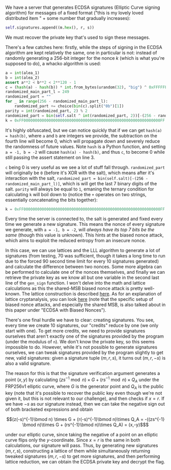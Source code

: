 We have a server that generates ECDSA signatures (Elliptic Curve signing algorithm) for messages of a fixed format ("this is my lovely loved distributed item " + some number that gradually increases):
```py
self.signatures.append((m.hex(), r, s))
```

We must recover the private key that's used to sign these messages.

There's a few catches here: firstly, while the steps of signing in the ECDSA algorithm are kept relatively the same, one in particular is not: instead of randomly generating a $256$-bit integer for the nonce $k$ (which is what you're supposed to do), a whacko algorithm is used:
```py
a = int(alea_1)
b = int(alea_2)
assert a**2 < b**2 < 2**120 - 1
c = (hash(a) - hash(b)) * int.from_bytes(urandom(32), "big") ^ 0xFFFFFFFFFFFFFFFFFFFFFFFFFFFFFFFFFFFFFFFFFFFFFFFFFFFFFFFFFFFFFFFF
randomized_main_part_l = 249
randomized_part = ""
for _ in range(256 - randomized_main_part_l):
    randomized_part += choice(bin(c).split("0b")[1])
parity = int(randomized_part, 2) % 2
randomized_part = bin(self.salt ^ int(randomized_part, 2))[-(256 - randomized_main_part_l):]
k = 0xFF000000000000000000000000000000000000000000000000000000000000FF ^ int(randomized_part + bin(secrets.randbits(randomized_main_part_l)).split("0b")[1].zfill(randomized_main_part_l) if parity else bin(secrets.randbits(randomized_main_part_l)) + randomized_part, 2)
```

It's highly obfuscated, but we can notice quickly that if we can get `hash(a) = hash(b)`, where `a` and `b` are integers we provide, the subtraction on the fourth line will become 0, which will propagate down and severely reduce the randomness of future values. Note `hash` is a Python function, and setting `a = -1, b = -2` will cause `hash(a) - hash(b)`, and thus `c`, to become 0 while still passing the assert statement on line 3.

`c` being 0 is very useful as we see a lot of stuff fall through. `randomized_part` will originally be `0` (before it's XOR with the salt), which means after it's interaction with the salt, `randomized_part = bin(self.salt)[-(256 - randomized_main_part_l)]`, which is will get the last $7$ binary digits of the salt. `parity` will always be equal to `1`, emaning the ternary condition for calculating `k` will boil down to (notice the `+` operates on two strings, essentially concatenating the bits together):
```py
k = 0xFF000000000000000000000000000000000000000000000000000000000000FF ^ int(salt_7_bits + random_249_bits, 2)
```

Every time the server is connected to, the salt is generated and fixed every time we generate a new signature. This means the nonce of every signature we generate, with `a = -1, b = -2`, will *always have its top 7 bits be the same* (though this value is unknown). This hints at the biased nonce attack, which aims to exploit the reduced entropy from an insecure nonce.

In this case, we can use lattices and the LLL algorithm to generate a lot of signatures (from testing, 70 was sufficient, though it takes a long time to run due to the forced 90 second time limit for every 10 signatures generated) and calculate the difference between two nonces. Some more algebra can be performed to calculate one of the nonces themselves, and finally we can retrieve the private key as we know all but one variable in the second last line of the `gen_sign` function. I won't delve into the math and lattice calculations as this the shared-MSB biased nonce attack is pretty well-known. The lattice construction is described [here](https://blog.trailofbits.com/2020/06/11/ecdsa-handle-with-care/). As for an explanation of lattice cryptanalysis, you can look [here](https://eprint.iacr.org/2023/032.pdf) (note that the specific setup of biased nonce attacks, and especially the shared MSB, is also talked about in this paper under "ECDSA with Biased Nonces").

There's one final hurdle we have to clear: creating signatures. You see, every time we create 10 signatures, our "credits" reduce by one (we only start with one). To get more credits, we need to provide signatures ourselves that aren't exactly one of the signatures provided by the program (under the modulus of `n`). We don't know the private key, so this seems impossible to do. However, while it's not possible to generate signatures ourselves, we can tweak signatures provided by the program slightly to get new, valid signatures: given a signature tuple $(m, r, s)$, it turns out $(m, r, -s)$ is also a valid signature.

The reason for this is that the signature verification argument generates a point $(x, y)$ by calculating $(zs^{-1} \bmod n)\times G + (rs^{-1}\bmod n)\times Q_A$ under the FRP256v1 elliptic curve, where $G$ is the generator point and $Q_A$ is the public key (note that it's possible to recover the public key even though we're not given it, but this is not relevant to our challenge), and then checks if $x = r$. If we have $-s$ as our signature instead, then we can take the negative sign out of both bracketed expressions and obtain
```math
(z(-s)^{-1}\bmod n) \times G + (r(-s)^{-1}\bmod n)\times Q_A = -((zs^{-1} \bmod n)\times G + (rs^{-1}\bmod n)\times Q_A) = (x,-y)$
```
under our elliptic curve, since taking the negative of a point on an elliptic curve flips only the $y$-coordinate. Since $x = r$ is the same in both calculations, our signature will pass. Thus, by generating new signatures $(m, r, s)$, constructing a lattice of them while simultaneously returning tweaked signatures $(m, r, -s)$ to get more signatures, and then performing lattice reduction, we can obtain the ECDSA private key and decrypt the flag.